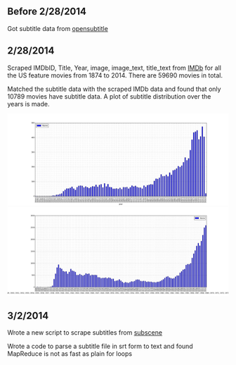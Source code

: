 ## Before 2/28/2014

Got subtitle data from [opensubtitle](opensubtitles.org)

## 2/28/2014

Scraped IMDbID, Title, Year, image, image_text, title_text from [IMDb](imdb.com) for all the US feature movies from 1874 to 2014. There are 59690 movies in total.

Matched the subtitle data with the scraped IMDb data and found that only 10789 movies have subtitle data. A plot of subtitle distribution over the years is made. 

![subtitles per year](nsubs_vs_year.png)
![movies per year](nmovies_vs_year.png)


## 3/2/2014

Wrote a new script to scrape subtitles from [subscene](subscene.com)

Wrote a code to parse a subtitle file in srt form to text and found MapReduce is not as fast as plain for loops

 

